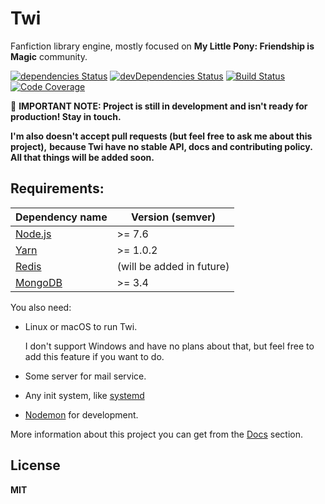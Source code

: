 # Twi

Fanfiction library engine, mostly focused on **My Little Pony: Friendship is Magic** community.

[![dependencies Status](https://david-dm.org/twi-project/twi-server/status.svg)](https://david-dm.org/twi-project/twi-server)
[![devDependencies Status](https://david-dm.org/twi-project/twi-server/dev-status.svg)](https://david-dm.org/twi-project/twi-server?type=dev)
[![Build Status](https://travis-ci.org/twi-project/twi-server.svg?branch=master)](https://travis-ci.org/twi-project/twi-server)
[![Code Coverage](https://codecov.io/github/twi-project/twi-server/coverage.svg?branch=master)](https://codecov.io/github/twi-project/twi-server?branch=master)

🚧 **IMPORTANT NOTE: Project is still in development
and isn't ready for production! Stay in touch.**

**I'm also doesn't accept pull requests (but feel free to ask me about this project),**
**because Twi have no stable API, docs and contributing policy.**
**All that things will be added soon.**

## Requirements:

| Dependency name                      | Version (semver)          |
|--------------------------------------|---------------------------|
| [Node.js](https://nodejs.org/en/)    | >= 7.6                    |
| [Yarn](https://yarnpkg.com/lang/en/) | >= 1.0.2                  |
| [Redis](https://redis.io/)           | (will be added in future) |
| [MongoDB](https://www.mongodb.com/)  | >= 3.4                    |

You also need:

* Linux or macOS to run Twi.

   I don't support Windows and have no plans about that,
   but feel free to add this feature if you want to do.

* Some server for mail service.
* Any init system, like [systemd](https://github.com/systemd/systemd)
* [Nodemon](https://github.com/remy/nodemon) for development.

More information about this project you can get from the [Docs](./doc) section.

## License

**MIT**
